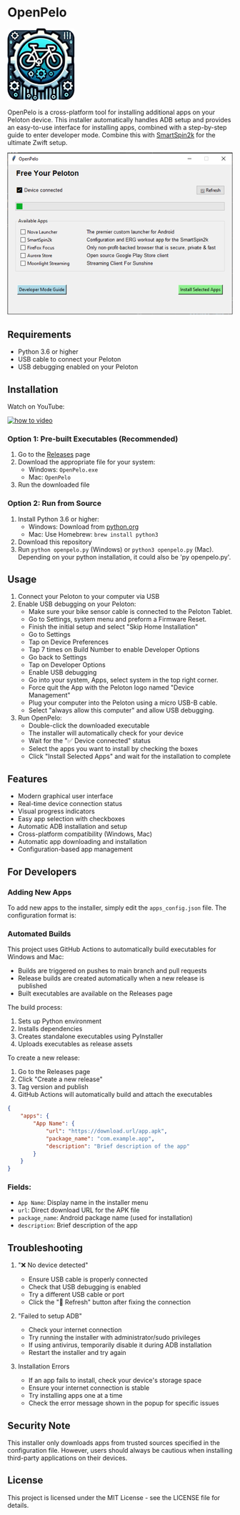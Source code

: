 # OpenPelo
<img src="./images/Icon.png" alt="icon" width="150"/>

OpenPelo is a cross-platform tool for installing additional apps on your Peloton device. This installer automatically handles ADB setup and provides an easy-to-use interface for installing apps, combined with a step-by-step guide to enter developer mode. Combine this with [SmartSpin2k](https://Github.com/doudar/SmartSpin2k/) for the ultimate Zwift setup. 
  
![image](./images/OpenPelo.png)
## Requirements

- Python 3.6 or higher
- USB cable to connect your Peloton
- USB debugging enabled on your Peloton

## Installation
Watch on YouTube:

[![how to video](https://img.youtube.com/vi/X3oN8JhHe_8/0.jpg)](https://www.youtube.com/watch?v=X3oN8JhHe_8)

### Option 1: Pre-built Executables (Recommended)
1. Go to the [Releases](../../releases) page
2. Download the appropriate file for your system:
   - Windows: `OpenPelo.exe`
   - Mac: `OpenPelo`
3. Run the downloaded file

### Option 2: Run from Source
1. Install Python 3.6 or higher:
   - Windows: Download from [python.org](https://www.python.org/downloads/)
   - Mac: Use Homebrew: `brew install python3`
2. Download this repository
3. Run `python openpelo.py` (Windows) or `python3 openpelo.py` (Mac). Depending on your python installation, it could also be 'py openpelo.py'.

## Usage

1. Connect your Peloton to your computer via USB
2. Enable USB debugging on your Peloton:
   - Make sure your bike sensor cable is connected to the Peloton Tablet.
   - Go to Settings, system menu and preform a Firmware Reset.
   - Finish the initial setup and select "Skip Home Installation"
   - Go to Settings
   - Tap on Device Preferences
   - Tap 7 times on Build Number to enable Developer Options
   - Go back to Settings
   - Tap on Developer Options
   - Enable USB debugging
   - Go into your system, Apps, select system in the top right corner.
   - Force quit the App with the Peloton logo named "Device Management"
   - Plug your computer into the Peloton using a micro USB-B cable.  
   - Select "always allow this computer" and allow USB debugging. 
3. Run OpenPelo:
   - Double-click the downloaded executable
   - The installer will automatically check for your device
   - Wait for the "✅ Device connected" status
   - Select the apps you want to install by checking the boxes
   - Click "Install Selected Apps" and wait for the installation to complete

## Features

- Modern graphical user interface
- Real-time device connection status
- Visual progress indicators
- Easy app selection with checkboxes
- Automatic ADB installation and setup
- Cross-platform compatibility (Windows, Mac)
- Automatic app downloading and installation
- Configuration-based app management

## For Developers

### Adding New Apps

To add new apps to the installer, simply edit the `apps_config.json` file. The configuration format is:

### Automated Builds

This project uses GitHub Actions to automatically build executables for Windows and Mac:
- Builds are triggered on pushes to main branch and pull requests
- Release builds are created automatically when a new release is published
- Built executables are available on the Releases page

The build process:
1. Sets up Python environment
2. Installs dependencies
3. Creates standalone executables using PyInstaller
4. Uploads executables as release assets

To create a new release:
1. Go to the Releases page
2. Click "Create a new release"
3. Tag version and publish
4. GitHub Actions will automatically build and attach the executables

```json
{
    "apps": {
        "App Name": {
            "url": "https://download.url/app.apk",
            "package_name": "com.example.app",
            "description": "Brief description of the app"
        }
    }
}
```

### Fields:
- `App Name`: Display name in the installer menu
- `url`: Direct download URL for the APK file
- `package_name`: Android package name (used for installation)
- `description`: Brief description of the app

## Troubleshooting

1. "❌ No device detected"
   - Ensure USB cable is properly connected
   - Check that USB debugging is enabled
   - Try a different USB cable or port
   - Click the "🔄 Refresh" button after fixing the connection

2. "Failed to setup ADB"
   - Check your internet connection
   - Try running the installer with administrator/sudo privileges
   - If using antivirus, temporarily disable it during ADB installation
   - Restart the installer and try again

3. Installation Errors
   - If an app fails to install, check your device's storage space
   - Ensure your internet connection is stable
   - Try installing apps one at a time
   - Check the error message shown in the popup for specific issues

## Security Note

This installer only downloads apps from trusted sources specified in the configuration file. However, users should always be cautious when installing third-party applications on their devices.

## License

This project is licensed under the MIT License - see the LICENSE file for details.
